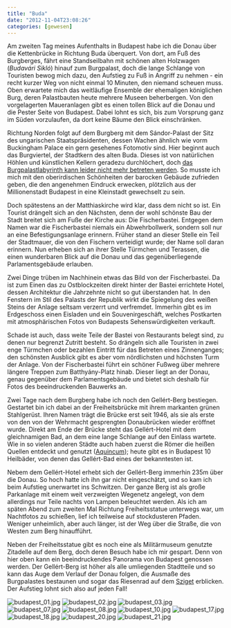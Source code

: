 ```yaml
---
title: "Buda"
date: "2012-11-04T23:08:26"
categories: [gewesen]
---
```


Am zweiten Tag meines Aufenthalts in Budapest habe ich die Donau über die Kettenbrücke in Richtung Buda überquert. Von dort, am Fuß des Burgberges, fährt eine Standseilbahn mit schönen alten Holzwagen (*Budavári Sikló*) hinauf zum Burgpalast, doch die lange Schlange von Touristen bewog mich dazu, den Aufstieg zu Fuß in Angriff zu nehmen - ein recht kurzer Weg von nicht einmal 10 Minuten, den niemand scheuen muss. Oben erwartete mich das weitläufige Ensemble der ehemaligen königlichen Burg, deren Palastbauten heute mehrere Museen beherbergen. Von den vorgelagerten Maueranlagen gibt es einen tollen Blick auf die Donau und die Pester Seite von Budapest. Dabei lohnt es sich, bis zum Vorsprung ganz im Süden vorzulaufen, da dort keine Bäume den Blick einschränken.

Richtung Norden folgt auf dem Burgberg mit dem Sándor-Palast der Sitz des ungarischen Staatspräsidenten, dessen Wachen ähnlich wie vorm Buckingham Palace ein gern gesehenes Fotomotiv sind. Hier beginnt auch das Burgviertel, der Stadtkern des alten Buda. Dieses ist von natürlichen Höhlen und künstlichen Kellern geradezu durchlöchert, doch [das Burgpalastlabyrinth kann leider nicht mehr betreten werden](http://www.labirintus.com/en/112/press). So musste ich mich mit den oberirdischen Schönheiten der barocken Gebäude zufrieden geben, die den angenehmen Eindruck erwecken, plötzlich aus der Millionenstadt Budapest in eine Kleinstadt gewechselt zu sein.

Doch spätestens an der Matthiaskirche wird klar, dass dem nicht so ist. Ein Tourist drängelt sich an den Nächsten, denn der wohl schönste Bau der Stadt breitet sich am Fuße der Kirche aus: Die Fischerbastei. Entgegen dem Namen war die Fischerbastei niemals ein Abwehrbollwerk, sondern soll nur an eine Befestigungsanlage erinnern. Früher stand an dieser Stelle ein Teil der Stadtmauer, die von den Fischern verteidigt wurde; der Name soll daran erinnern. Nun erheben sich an ihrer Stelle Türmchen und Terassen, die einen wunderbaren Blick auf die Donau und das gegenüberliegende Parlamentsgebäude erlauben.

Zwei Dinge trüben im Nachhinein etwas das Bild von der Fischerbastei. Da ist zum Einen das zu Ostblockzeiten direkt hinter der Bastei errichtete Hotel, dessen Architektur die Jahrzehnte nicht so gut überstanden hat. In den Fenstern im Stil des Palasts der Republik wirkt die Spiegelung des weißen Steins der Anlage seltsam verzerrt und verfremdet. Immerhin gibt es im Erdgeschoss einen Eisladen und ein Souvenirgeschäft, welches Postkarten mit atmosphärischen Fotos von Budapests Sehenswürdigkeiten verkauft.

Schade ist auch, dass weite Teile der Bastei von Restaurants belegt sind, zu denen nur begrenzt Zutritt besteht. So drängeln sich alle Touristen in zwei enge Türmchen oder bezahlen Eintritt für das Betreten eines Zinnenganges; den schönsten Ausblick gibt es aber vom nördlichsten und höchsten Turm der Anlage. Von der Fischerbastei führt ein schöner Fußweg über mehrere längere Treppen zum Batthyány-Platz hinab. Dieser liegt an der Donau, genau gegenüber dem Parlamentsgebäude und bietet sich deshalb für Fotos des beeindruckenden Bauwerks an.

Zwei Tage nach dem Burgberg habe ich noch den Gellért-Berg bestiegen. Gestartet bin ich dabei an der Freiheitsbrücke mit ihrem markanten grünen Stahlgerüst. Ihren Namen trägt die Brücke erst seit 1946, als sie als erste von den von der Wehrmacht gesprengten Donaubrücken wieder eröffnet wurde. Direkt am Ende der Brücke steht das Gellért-Hotel mit dem gleichnamigen Bad, an dem eine lange Schlange auf den Einlass wartete. Wie in so vielen anderen Städte auch haben zuerst die Römer die heißen Quellen entdeckt und genutzt ([Aquincum](http://de.wikipedia.org/wiki/Aquincum)); heute gibt es in Budapest 10 Heilbäder, von denen das Gellért-Bad eines der bekanntesten ist.

Nebem dem Gellért-Hotel erhebt sich der Gellért-Berg immerhin 235m über die Donau. So hoch hatte ich ihn gar nicht eingeschätzt, und so kam ich beim Aufstieg unerwartet ins Schwitzen. Der ganze Berg ist als große Parkanlage mit einem weit verzweigten Wegenetz angelegt, von dem allerdings nur Teile nachts von Lampen beleuchtet werden. Als ich am späten Abend zum zweiten Mal Richtung Freiheitsstatue unterwegs war, um Nachtfotos zu schießen, lief ich teilweise auf stockdusteren Pfaden. Weniger unheimlich, aber auch länger, ist der Weg über die Straße, die von Westen zum Berg hinaufführt.

Neben der Freiheitsstatue gibt es noch eine als Militärmuseum genutzte Zitadelle auf dem Berg, doch deren Besuch habe ich mir gespart. Denn von hier oben kann ein beeindruckendes Panorama von Budapest genossen werden. Der Gellért-Berg ist höher als alle umliegenden Stadtteile und so kann das Auge dem Verlauf der Donau folgen, die Ausmaße des Burgpalastes bestaunen und sogar das Riesenrad auf dem [Sziget](/2012/09/04/sziget-2012/) erblicken. Der Aufstieg lohnt sich also auf jeden Fall!

![budapest_01.jpg](budapest_01.jpg)
![budapest_02.jpg](budapest_02.jpg)
![budapest_03.jpg](budapest_03.jpg)
![budapest_07.jpg](budapest_07.jpg)
![budapest_08.jpg](budapest_08.jpg)
![budapest_10.jpg](budapest_10.jpg)
![budapest_17.jpg](budapest_17.jpg)
![budapest_18.jpg](budapest_18.jpg)
![budapest_20.jpg](budapest_20.jpg)
![budapest_21.jpg](budapest_21.jpg)
